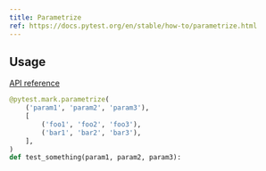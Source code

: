 ```yaml
---
title: Parametrize
ref: https://docs.pytest.org/en/stable/how-to/parametrize.html
---
```


## Usage

[API reference](https://docs.pytest.org/en/stable/reference/reference.html#pytest.Metafunc.parametrize)

```py
@pytest.mark.parametrize(
    ('param1', 'param2', 'param3'),
    [
        ('foo1', 'foo2', 'foo3'),
        ('bar1', 'bar2', 'bar3'),
    ],
)
def test_something(param1, param2, param3):
```

